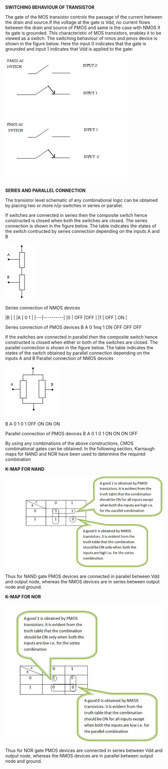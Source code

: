 **SWITCHING BEHAVIOUR OF TRANSISTOR**

The gate of the MOS transistor controls the passage of the current between the drain and source.If the voltage at the gate is Vdd, no current flows between the drain and source of PMOS and same is the case with NMOS if its gate is grounded. This characteristic of MOS transistors, enables it to be viewed as a switch. The switching behaviour of nmos and pmos device is shown in the figure below. Here the input 0 indicates that the gate is grounded and input 1 indicates that Vdd is applied to the gate:

<img src="images/nmos_as_switch.jpg">

<img src="images/pmos_as_switch.jpg">

**SERIES AND PARALLEL CONNECTION**

The transistor level schematic of any combinational logic can be obtained by placing two or more n/p-switches in series or parallel.

If switches are connected in series then the composite switch hence constructed is closed when both the switches are closed. The series connection is shown in the figure below. The table indicates the states of the switch contructed by series connection depending on the inputs A and B

<img src="images/gen_series.jpg">

Series connection of NMOS devices

|B  |          |
|A  |	0 1      |
|---|----------|
|0  | OFF |OFF |
|1  |	OFF | ON |


Series connection of PMOS devices
B
A 	0 1mq
1 	ON 	OFF
OFF 	OFF


If the switches are connected in parallel then the composite switch hence constructed is closed when either or both of the switches are closed. The parallel connection is shown in the figure below. The table indicates the states of the switch obtained by parallel connection depending on the inputs A and B
Parallel connection of NMOS devices

<img src="images/gen_parallel.jpg">

B
A 	0 1
0
1 	OFF 	ON
ON 	ON

Parallel connection of PMOS devices
B
A 	0 1
0
1 	ON 	ON
ON 	OFF


By using any combinations of the above constructions, CMOS combinational gates can be obtained. In the following section, Karnaugh maps for NAND and NOR have been used to determine the required combination

**K-MAP FOR NAND**

<img  src="images/theory_nand.jpg">

Thus for NAND gate PMOS devices are connected in parallel between Vdd and output node, whereas the NMOS devices are in series between output node and ground.

**K-MAP FOR NOR**

<img  src="images/theory_nor.jpg">

Thus for NOR gate PMOS devices are connected in series between Vdd and output node, whereas the NMOS devices are in parallel between output node and ground.
